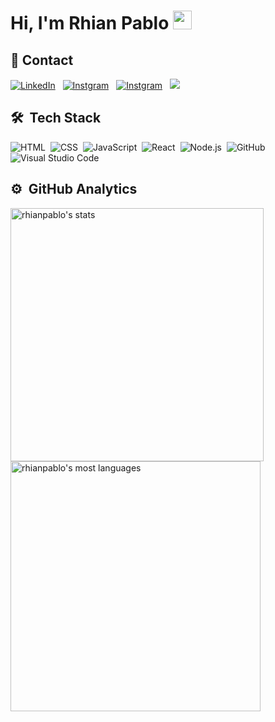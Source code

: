 
<!--
**rhianpablo11/rhianpablo11** is a ✨ _special_ ✨ repository because its `README.md` (this file) appears on your GitHub profile.

Here are some ideas to get you started:

- 🔭 I’m currently working on ...
- 🌱 I’m currently learning ...
- 👯 I’m looking to collaborate on ...
- 🤔 I’m looking for help with ...
- 💬 Ask me about ...
- 📫 How to reach me: ...
- 😄 Pronouns: ...
- ⚡ Fun fact: ...
-->


<h1 align="left">Hi, I'm Rhian Pablo <img src="https://raw.githubusercontent.com/kaueMarques/kaueMarques/master/hi.gif" height="30px"></h1>

## 📲 Contact

<div>
<a href="https://www.linkedin.com/public-profile/settings?lipi=urn%3Ali%3Apage%3Ad_flagship3_profile_self_edit_contact-info%3BW%2FNcirfUQU%2B3i%2FbcLWY06A%3D%3D" target="_blank"><img alt="LinkedIn" src="https://img.shields.io/badge/LinkedIn-191815?style=for-the-badge&logo=linkedin&logoColor=white"></a> &nbsp
<a href="https://instagram.com/rhianpablo11" target="_blank"><img alt="Instgram" src="https://img.shields.io/badge/Instagram-191815?style=for-the-badge&logo=instagram&logoColor=white"></a> &nbsp
<a href="https://x.com/rhianpablo11" target="_blank"><img alt="Instgram" src="https://img.shields.io/badge/Instagram-191815?style=for-the-badge&logo=X&logoColor=white"></a> &nbsp
<a href = "mailto:contatorafaballerini@gmail.com"><img src="https://img.shields.io/badge/-Gmail-191815?style=for-the-badge&logo=gmail&logoColor=white" target="_blank"></a>
</div>

## 🛠 &nbsp;Tech Stack
![HTML](https://img.shields.io/badge/-HTML-191815?style=for-the-badge&logo=HTML5)&nbsp;
![CSS](https://img.shields.io/badge/-CSS-191815?style=for-the-badge&logo=CSS3&logoColor=1572B6)&nbsp;
![JavaScript](https://img.shields.io/badge/-JavaScript-191815?style=for-the-badge&logo=javascript)&nbsp;
![React](https://img.shields.io/badge/-React-191815?style=for-the-badge&logo=react)&nbsp;
![Node.js](https://img.shields.io/badge/-Node.js-191815?style=for-the-badge&logo=node.js)&nbsp;
![GitHub](https://img.shields.io/badge/-GitHub-191815?style=for-the-badge&logo=github)&nbsp;
![Visual Studio Code](https://img.shields.io/badge/-Visual%20Studio%20Code-191815?style=for-the-badge&logo=visual-studio-code&logoColor=007ACC)&nbsp;
<br>

## ⚙️ &nbsp;GitHub Analytics



<p align="left">
<img width="405em" src="https://github-readme-stats.vercel.app/api/top-langs/?username=rhianpablo11&layout=donut&title_color=FFFFFF&text_color=FFFFFF&bg_color=191815&hide_border=true&border_radius=20" alt="rhianpablo's stats"/>
<img width="400em" src="https://github-readme-stats.vercel.app/api?username=rhianpablo11&show_icons=true&title_color=FFFFFF&text_color=FFFFFF&bg_color=191815&hide_border=true&border_radius=20&icon_color=4c71f2&hide_rank=true" alt="rhianpablo's most languages"/>
</p>
